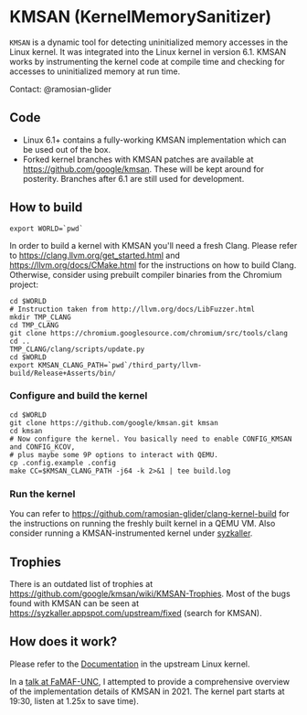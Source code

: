 # KMSAN (KernelMemorySanitizer)

`KMSAN` is a dynamic tool for detecting uninitialized memory accesses in the Linux kernel.
It was integrated into the Linux kernel in version 6.1.
KMSAN works by instrumenting the kernel code at compile time and checking for accesses to uninitialized memory at run time.

Contact: @ramosian-glider

## Code

*   Linux 6.1+ contains a fully-working KMSAN implementation which can be used out of the box.
*   Forked kernel branches with KMSAN patches are available at https://github.com/google/kmsan. These will be kept around for posterity. Branches after 6.1 are still used for development.

## How to build


```
export WORLD=`pwd`
```

In order to build a kernel with KMSAN you'll need a fresh Clang. Please refer to https://clang.llvm.org/get_started.html and https://llvm.org/docs/CMake.html for the instructions on how to build Clang. Otherwise, consider using prebuilt compiler binaries from the Chromium project:

```
cd $WORLD
# Instruction taken from http://llvm.org/docs/LibFuzzer.html
mkdir TMP_CLANG
cd TMP_CLANG
git clone https://chromium.googlesource.com/chromium/src/tools/clang
cd ..
TMP_CLANG/clang/scripts/update.py
cd $WORLD
export KMSAN_CLANG_PATH=`pwd`/third_party/llvm-build/Release+Asserts/bin/
```


### Configure and build the kernel
```
cd $WORLD
git clone https://github.com/google/kmsan.git kmsan
cd kmsan
# Now configure the kernel. You basically need to enable CONFIG_KMSAN and CONFIG_KCOV,
# plus maybe some 9P options to interact with QEMU.
cp .config.example .config
make CC=$KMSAN_CLANG_PATH -j64 -k 2>&1 | tee build.log
```

### Run the kernel
You can refer to https://github.com/ramosian-glider/clang-kernel-build for the instructions
on running the freshly built kernel in a QEMU VM.
Also consider running a KMSAN-instrumented kernel under [syzkaller](https://github.com/google/syzkaller).

## Trophies

There is an outdated list of trophies at https://github.com/google/kmsan/wiki/KMSAN-Trophies.
Most of the bugs found with KMSAN can be seen at https://syzkaller.appspot.com/upstream/fixed (search for KMSAN).

## How does it work?
Please refer to the [Documentation](https://docs.kernel.org/next/dev-tools/kmsan.html) in the upstream Linux kernel.

In a [talk at FaMAF-UNC](https://www.youtube.com/watch?v=LNs2U-3m3yg), I attempted to provide a comprehensive overview of the implementation details of KMSAN in 2021. The kernel part starts at 19:30, listen at 1.25x to save time).
